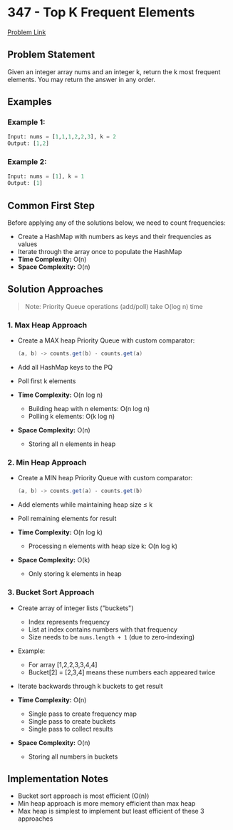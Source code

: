 # 347 - Top K Frequent Elements

[Problem Link](https://leetcode.com/problems/top-k-frequent-elements/description/)

## Problem Statement

Given an integer array nums and an integer k, return the k most frequent elements. You may return the answer in any order.

## Examples

### Example 1:
```python
Input: nums = [1,1,1,2,2,3], k = 2
Output: [1,2]
```

### Example 2:
```python
Input: nums = [1], k = 1
Output: [1]
```

## Common First Step

Before applying any of the solutions below, we need to count frequencies:
- Create a HashMap with numbers as keys and their frequencies as values
- Iterate through the array once to populate the HashMap
- **Time Complexity:** O(n)
- **Space Complexity:** O(n)

## Solution Approaches

> Note: Priority Queue operations (add/poll) take O(log n) time

### 1. Max Heap Approach
- Create a MAX heap Priority Queue with custom comparator:
  ```java
  (a, b) -> counts.get(b) - counts.get(a)
  ```
- Add all HashMap keys to the PQ
- Poll first k elements


- **Time Complexity:** O(n log n)
    - Building heap with n elements: O(n log n)
    - Polling k elements: O(k log n)
- **Space Complexity:** O(n)
    - Storing all n elements in heap

### 2. Min Heap Approach
- Create a MIN heap Priority Queue with custom comparator:
  ```java
  (a, b) -> counts.get(a) - counts.get(b)
  ```
- Add elements while maintaining heap size ≤ k
- Poll remaining elements for result


- **Time Complexity:** O(n log k)
    - Processing n elements with heap size k: O(n log k)
- **Space Complexity:** O(k)
    - Only storing k elements in heap

### 3. Bucket Sort Approach
- Create array of integer lists ("buckets")
    - Index represents frequency
    - List at index contains numbers with that frequency
    - Size needs to be `nums.length + 1` (due to zero-indexing)
- Example:
    - For array [1,2,2,3,3,4,4]
    - Bucket[2] = [2,3,4] means these numbers each appeared twice
- Iterate backwards through k buckets to get result


- **Time Complexity:** O(n)
    - Single pass to create frequency map
    - Single pass to create buckets
    - Single pass to collect results
- **Space Complexity:** O(n)
    - Storing all numbers in buckets

## Implementation Notes
- Bucket sort approach is most efficient (O(n))
- Min heap approach is more memory efficient than max heap
- Max heap is simplest to implement but least efficient of these 3 approaches